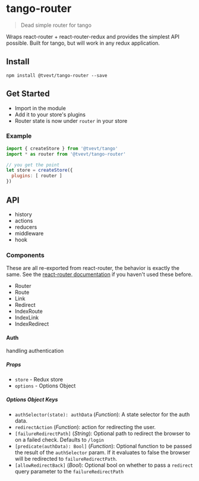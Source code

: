 # tango-router

> Dead simple router for tango

Wraps react-router + react-router-redux and provides the simplest API possible. Built for tango, but will work in any redux application.

## Install

```
npm install @tvevt/tango-router --save
```

## Get Started

- Import in the module
- Add it to your store's plugins
- Router state is now under `router` in your store

### Example

```js
import { createStore } from '@tvevt/tango'
import * as router from '@tvevt/tango-router'

// you get the point
let store = createStore({
  plugins: [ router ]
})
```

## API

- history
- actions
- reducers
- middleware
- hook

### Components

These are all re-exported from react-router, the behavior is exactly the same. See the [react-router documentation](https://github.com/reactjs/react-router/tree/master/docs) if you haven't used these before.

- Router
- Route
- Link
- Redirect
- IndexRoute
- IndexLink
- IndexRedirect

#### Auth

   handling authentication
   
##### Props

- `store` - Redux store
- `options` - Options Object

##### Options Object Keys

- `authSelector(state): authData` \(*Function*): A state selector for the auth data.
- `redirectAction` \(*Function*): action for redirecting the user.
- `[failureRedirectPath]` \(*String*): Optional path to redirect the browser to on a failed check. Defaults to `/login`
- `[predicate(authData): Bool]` \(*Function*): Optional function to be passed the result of the `authSelector` param.
If it evaluates to false the browser will be redirected to `failureRedirectPath`.
- `[allowRedirectBack]` \(*Bool*): Optional bool on whether to pass a `redirect` query parameter to the `failureRedirectPath`

